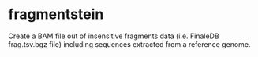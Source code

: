 # fragmentstein
Create a BAM file out of insensitive fragments data (i.e. FinaleDB frag.tsv.bgz file) including sequences extracted from a reference genome.
